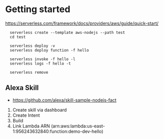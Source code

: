 # Getting started

https://serverless.com/framework/docs/providers/aws/guide/quick-start/

~~~~
  serverless create --template aws-nodejs --path test
  cd test
  
  serverless deploy -v
  serverless deploy function -f hello

  serverless invoke -f hello -l
  serverless logs -f hello -t

  serverless remove
~~~~


## Alexa Skill

- https://github.com/alexa/skill-sample-nodejs-fact

1. Create skill via dashboard
2. Create Intent
3. Build
4. Link Lambda ARN (arn:aws:lambda:us-east-1:956243632840:function:demo-dev-hello)

